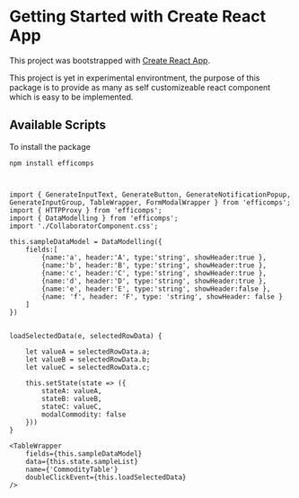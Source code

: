 # Getting Started with Create React App

This project was bootstrapped with [Create React App](https://github.com/facebook/create-react-app).

This project is yet in experimental environtment, the purpose of this package is to provide as many as self customizeable react component which is easy to be implemented.

## Available Scripts

To install the package 

    npm install efficomps



    import { GenerateInputText, GenerateButton, GenerateNotificationPopup, GenerateInputGroup, TableWrapper, FormModalWrapper } from 'efficomps';
    import { HTTPProxy } from 'efficomps';
    import { DataModelling } from 'efficomps';
    import './CollaboratorComponent.css';

    this.sampleDataModel = DataModelling({
        fields:[
            {name:'a', header:'A', type:'string', showHeader:true },
            {name:'b', header:'B', type:'string', showHeader:true },
            {name:'c', header:'C', type:'string', showHeader:true },
            {name:'d', header:'D', type:'string', showHeader:true },
            {name:'e', header:'E', type:'string', showHeader:false },
            {name: 'f', header: 'F', type: 'string', showHeader: false }
        ]
    })


    loadSelectedData(e, selectedRowData) {

        let valueA = selectedRowData.a;
        let valueB = selectedRowData.b;
        let valueC = selectedRowData.c;

        this.setState(state => ({
            stateA: valueA,
            stateB: valueB,
            stateC: valueC,
            modalCommodity: false
        }))
    }

    <TableWrapper
        fields={this.sampleDataModel}
        data={this.state.sampleList}
        name={'CommodityTable'}
        doubleClickEvent={this.loadSelectedData}
    />
